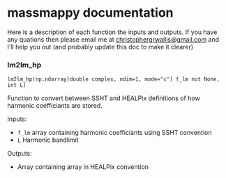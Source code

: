 # massmappy documentation

Here is a description of each function the inputs and outputs. If you have any quations then please email me at christophergrwallis@gmail.com and I'll help you out (and probably update this doc to make it clearer)

### lm2lm_hp

```lm2lm_hp(np.ndarray[double complex, ndim=1, mode="c"] f_lm not None, int L)```

Function to convert between SSHT and HEALPix definitions of how harmonic coefficiants are stored.

Inputs:
* `f_lm` array containing harmonic coefficiants using SSHT convention
* `L` Harmonic bandlimit

Outputs:
* Array containing array in HEALPix convention



